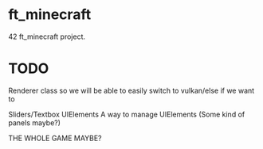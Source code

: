 # ft_minecraft

42 ft_minecraft project.

# TODO

Renderer class so we will be able to easily switch to vulkan/else if we want to

Sliders/Textbox UIElements
A way to manage UIElements (Some kind of panels maybe?)

THE WHOLE GAME MAYBE?
